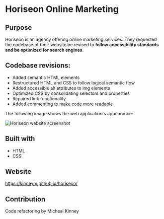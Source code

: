 # Horiseon Online Marketing

## Purpose
Horiseon is an agency offering online marketing services. They requested the codebase of their website be revised to **follow accessibility standards and be optimized for search engines**.

## Codebase revisions:
* Added semantic HTML elements
* Restructured HTML and CSS to follow logical semantic flow
* Added accessible alt attributes to img elements
* Optimized CSS by consolidating selectors and properties
* Repaired link functionality
* Added commenting to make code more readable

The following image shows the web application's appearance:

![Horiseon website screenshot](images/horiseon-screenshot.png)

## Built with
* HTML
* CSS

## Website
https://kinneym.github.io/horiseon/

## Contribution
Code refactoring by Micheal Kinney 